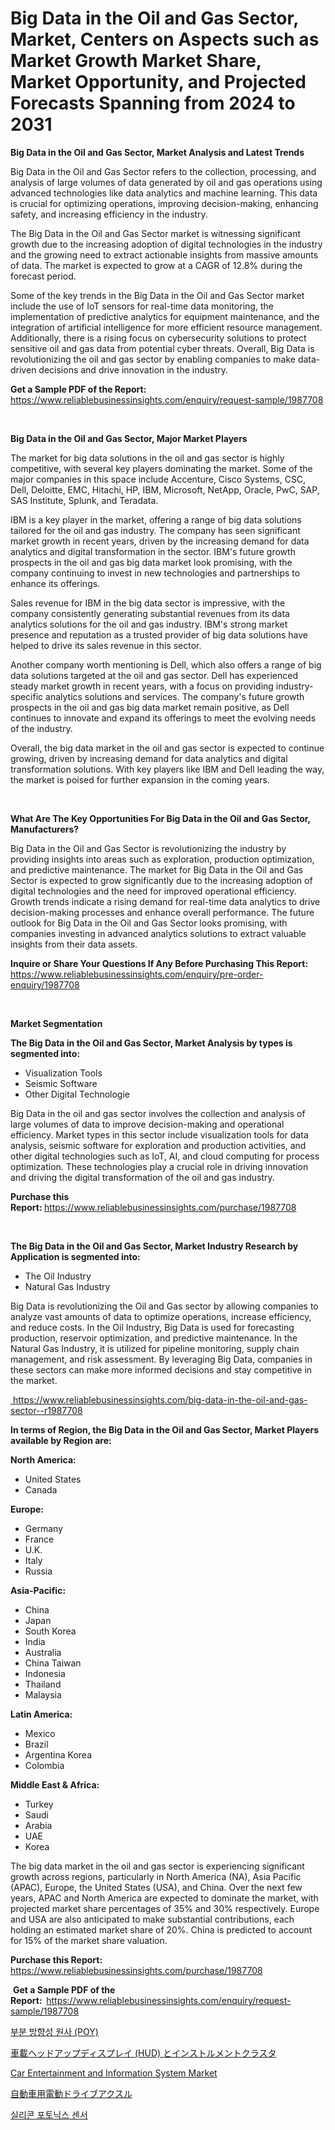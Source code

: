 <p><h1>Big Data in the Oil and Gas Sector, Market, Centers on Aspects such as Market Growth Market Share, Market Opportunity, and Projected Forecasts Spanning from 2024 to 2031</h1></p><p><strong>Big Data in the Oil and Gas Sector, Market Analysis and Latest Trends</strong></p>
<p><p>Big Data in the Oil and Gas Sector refers to the collection, processing, and analysis of large volumes of data generated by oil and gas operations using advanced technologies like data analytics and machine learning. This data is crucial for optimizing operations, improving decision-making, enhancing safety, and increasing efficiency in the industry.</p><p>The Big Data in the Oil and Gas Sector market is witnessing significant growth due to the increasing adoption of digital technologies in the industry and the growing need to extract actionable insights from massive amounts of data. The market is expected to grow at a CAGR of 12.8% during the forecast period.</p><p>Some of the key trends in the Big Data in the Oil and Gas Sector market include the use of IoT sensors for real-time data monitoring, the implementation of predictive analytics for equipment maintenance, and the integration of artificial intelligence for more efficient resource management. Additionally, there is a rising focus on cybersecurity solutions to protect sensitive oil and gas data from potential cyber threats. Overall, Big Data is revolutionizing the oil and gas sector by enabling companies to make data-driven decisions and drive innovation in the industry.</p></p>
<p><strong>Get a Sample PDF of the Report:&nbsp;</strong> <a href="https://www.reliablebusinessinsights.com/enquiry/request-sample/1987708">https://www.reliablebusinessinsights.com/enquiry/request-sample/1987708</a></p>
<p>&nbsp;</p>
<p><strong>Big Data in the Oil and Gas Sector, Major Market Players</strong></p>
<p><p>The market for big data solutions in the oil and gas sector is highly competitive, with several key players dominating the market. Some of the major companies in this space include Accenture, Cisco Systems, CSC, Dell, Deloitte, EMC, Hitachi, HP, IBM, Microsoft, NetApp, Oracle, PwC, SAP, SAS Institute, Splunk, and Teradata.</p><p>IBM is a key player in the market, offering a range of big data solutions tailored for the oil and gas industry. The company has seen significant market growth in recent years, driven by the increasing demand for data analytics and digital transformation in the sector. IBM's future growth prospects in the oil and gas big data market look promising, with the company continuing to invest in new technologies and partnerships to enhance its offerings.</p><p>Sales revenue for IBM in the big data sector is impressive, with the company consistently generating substantial revenues from its data analytics solutions for the oil and gas industry. IBM's strong market presence and reputation as a trusted provider of big data solutions have helped to drive its sales revenue in this sector.</p><p>Another company worth mentioning is Dell, which also offers a range of big data solutions targeted at the oil and gas sector. Dell has experienced steady market growth in recent years, with a focus on providing industry-specific analytics solutions and services. The company's future growth prospects in the oil and gas big data market remain positive, as Dell continues to innovate and expand its offerings to meet the evolving needs of the industry.</p><p>Overall, the big data market in the oil and gas sector is expected to continue growing, driven by increasing demand for data analytics and digital transformation solutions. With key players like IBM and Dell leading the way, the market is poised for further expansion in the coming years.</p></p>
<p>&nbsp;</p>
<p><strong>What Are The Key Opportunities For Big Data in the Oil and Gas Sector, Manufacturers?</strong></p>
<p><p>Big Data in the Oil and Gas Sector is revolutionizing the industry by providing insights into areas such as exploration, production optimization, and predictive maintenance. The market for Big Data in the Oil and Gas Sector is expected to grow significantly due to the increasing adoption of digital technologies and the need for improved operational efficiency. Growth trends indicate a rising demand for real-time data analytics to drive decision-making processes and enhance overall performance. The future outlook for Big Data in the Oil and Gas Sector looks promising, with companies investing in advanced analytics solutions to extract valuable insights from their data assets.</p></p>
<p><strong>Inquire or Share Your Questions If Any Before Purchasing This Report:</strong> <a href="https://www.reliablebusinessinsights.com/enquiry/pre-order-enquiry/1987708">https://www.reliablebusinessinsights.com/enquiry/pre-order-enquiry/1987708</a></p>
<p>&nbsp;</p>
<p><strong>Market Segmentation</strong></p>
<p><strong>The Big Data in the Oil and Gas Sector, Market Analysis by types is segmented into:</strong></p>
<p><ul><li>Visualization Tools</li><li>Seismic Software</li><li>Other Digital Technologie</li></ul></p>
<p><p>Big Data in the oil and gas sector involves the collection and analysis of large volumes of data to improve decision-making and operational efficiency. Market types in this sector include visualization tools for data analysis, seismic software for exploration and production activities, and other digital technologies such as IoT, AI, and cloud computing for process optimization. These technologies play a crucial role in driving innovation and driving the digital transformation of the oil and gas industry.</p></p>
<p><strong>Purchase this Report:&nbsp;</strong><a href="https://www.reliablebusinessinsights.com/purchase/1987708">https://www.reliablebusinessinsights.com/purchase/1987708</a></p>
<p>&nbsp;</p>
<p><strong>The Big Data in the Oil and Gas Sector, Market Industry Research by Application is segmented into:</strong></p>
<p><ul><li>The Oil Industry</li><li>Natural Gas Industry</li></ul></p>
<p><p>Big Data is revolutionizing the Oil and Gas sector by allowing companies to analyze vast amounts of data to optimize operations, increase efficiency, and reduce costs. In the Oil Industry, Big Data is used for forecasting production, reservoir optimization, and predictive maintenance. In the Natural Gas Industry, it is utilized for pipeline monitoring, supply chain management, and risk assessment. By leveraging Big Data, companies in these sectors can make more informed decisions and stay competitive in the market.</p></p>
<p><a href="https://www.reliablebusinessinsights.com/big-data-in-the-oil-and-gas-sector--r1987708">&nbsp;https://www.reliablebusinessinsights.com/big-data-in-the-oil-and-gas-sector--r1987708</a></p>
<p><strong>In terms of Region, the Big Data in the Oil and Gas Sector, Market Players available by Region are:</strong></p>
<p>
    <p> <strong> North America: </strong>
        <ul>
            <li>United States</li>
            <li>Canada</li>
        </ul>
        </p> 
    <p> <strong> Europe: </strong>
        <ul>
            <li>Germany</li>
            <li>France</li>
            <li>U.K.</li>
            <li>Italy</li>
            <li>Russia</li>
        </ul>
        </p> 
    <p> <strong> Asia-Pacific: </strong>
        <ul>
            <li>China</li>
            <li>Japan</li>
            <li>South Korea</li>
            <li>India</li>
            <li>Australia</li>
            <li>China Taiwan</li>
            <li>Indonesia</li>
            <li>Thailand</li>
            <li>Malaysia</li>
        </ul>
        </p> 
    <p> <strong> Latin America: </strong>
        <ul>
            <li>Mexico</li>
            <li>Brazil</li>
            <li>Argentina Korea</li>
            <li>Colombia</li>
        </ul>
        </p> 
    <p> <strong> Middle East & Africa: </strong>
        <ul>
            <li>Turkey</li>
            <li>Saudi</li>
            <li>Arabia</li>
            <li>UAE</li>
            <li>Korea</li>
        </ul>
    </p>
    </p>
<p><p>The big data market in the oil and gas sector is experiencing significant growth across regions, particularly in North America (NA), Asia Pacific (APAC), Europe, the United States (USA), and China. Over the next few years, APAC and North America are expected to dominate the market, with projected market share percentages of 35% and 30% respectively. Europe and USA are also anticipated to make substantial contributions, each holding an estimated market share of 20%. China is predicted to account for 15% of the market share valuation.</p></p>
<p><strong>Purchase this Report: </strong><a href="https://www.reliablebusinessinsights.com/purchase/1987708">https://www.reliablebusinessinsights.com/purchase/1987708</a></p>
<p>&nbsp;<strong>Get a Sample PDF of the Report:&nbsp;&nbsp;</strong><a href="https://www.reliablebusinessinsights.com/enquiry/request-sample/1987708">https://www.reliablebusinessinsights.com/enquiry/request-sample/1987708</a></p>
<p><strong></strong></p>
<p><p><a href="https://github.com/rifqimuhammad018/Market-Research-Report-List-1/blob/main/1034671122226.md">부분 방향성 원사 (POY)</a></p><p><a href="https://github.com/RodHoppe07/Market-Research-Report-List-2/blob/main/6414875116233.md">車載ヘッドアップディスプレイ (HUD) とインストルメントクラスタ</a></p><p><a href="https://github.com/santosh758595/Market-Research-Report-List-5/blob/main/car-entertainment-and-information-system-market.md">Car Entertainment and Information System Market</a></p><p><a href="https://github.com/laurenreichert/Market-Research-Report-List-2/blob/main/4215120116232.md">自動車用電動ドライブアクスル</a></p><p><a href="https://github.com/bunxhcci35271755/Market-Research-Report-List-2/blob/main/1524500108455.md">실리콘 포토닉스 센서</a></p></p>